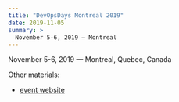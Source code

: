 ```yaml
---
title: "DevOpsDays Montreal 2019"
date: 2019-11-05
summary: >
  November 5-6, 2019 — Montreal
---
```


November 5-6, 2019 — Montreal, Quebec, Canada


Other materials:

* [event website](https://devopsdays.org/events/2019-montreal/welcome/)
